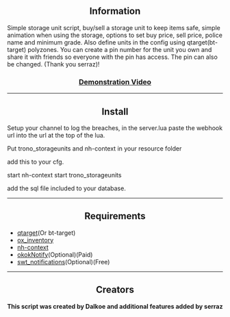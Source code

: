 <h2 align='center'>Information</h2>

Simple storage unit script, buy/sell a storage unit to keep items safe, simple animation when using the storage, options to set buy price, sell price, police name and minimum grade. Also define units in the config using qtarget(bt-target) polyzones.
You can create a pin number for the unit you own and share it with friends so everyone with the pin has access. The pin can also be changed. (Thank you serraz)!

<h3 align='center'><b><a href='https://www.youtube.com/watch?v=YBfCSqCfmT0'>Demonstration Video</a></b></h3>

---

<h2 align='center'>Install</h2>
Setup your channel to log the breaches, in the server.lua paste the webhook url into the url at the top of the lua.

Put trono_storageunits and nh-context in your resource folder 

add this to your cfg. 

start nh-context
start trono_storageunits

add the sql file included to your database. 

---

<h2 align='center'>Requirements</h2>

- <a href='https://github.com/overextended/qtarget'>qtarget</a>(Or bt-target)
- <a href='https://github.com/overextended/ox_inventory'>ox_inventory</a>
- <a href='https://github.com/nerohiro/nh-context'>nh-context</a>
- <a href='https://forum.cfx.re/t/okoknotify-standalone-paid/3907758'>okokNotify</a>(Optional)(Paid)
- <a href='https://github.com/Switty6/swt_notifications'>swt_notifications</a>(Optional)(Free)

---

<h2 align='center'>Creators</h2>
<b>This script was created by Dalkoe and additional features added by serraz</b>
